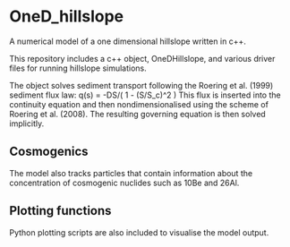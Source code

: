 OneD_hillslope
==============

A numerical model of a one dimensional hillslope written in c++.

This repository includes a c++ object, OneDHillslope, and various driver files for running hillslope simulations.

The object solves sediment transport following the Roering et al. (1999) sediment flux law:
q(s) = -DS/( 1 - (S/S_c)^2 )
This flux is inserted into the continuity equation and then nondimensionalised using the scheme of 
Roering et al. (2008). 
The resulting governing equation is then solved implicitly. 

Cosmogenics
------------

The model also tracks particles that contain information about the concentration of cosmogenic nuclides such as 10Be and 26Al. 

Plotting functions
-------------------

Python plotting scripts are also included to visualise the model output. 

